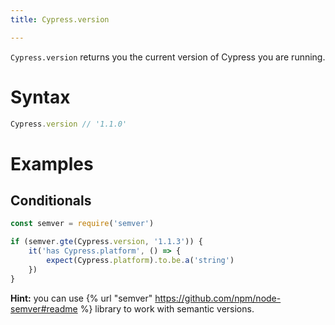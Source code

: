 ```yaml
---
title: Cypress.version

---
```


`Cypress.version` returns you the current version of Cypress you are running.

# Syntax

```javascript
Cypress.version // '1.1.0'
```

# Examples

## Conditionals

```javascript
const semver = require('semver')

if (semver.gte(Cypress.version, '1.1.3')) {
    it('has Cypress.platform', () => {
        expect(Cypress.platform).to.be.a('string')
    })
}
```

**Hint:** you can use {% url "semver" https://github.com/npm/node-semver#readme %} library to work with semantic versions.

